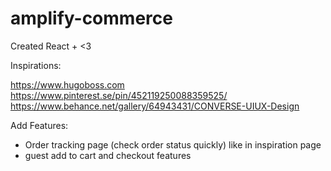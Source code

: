 # amplify-commerce
Created React + <3

Inspirations:

https://www.hugoboss.com
https://www.pinterest.se/pin/452119250088359525/
https://www.behance.net/gallery/64943431/CONVERSE-UIUX-Design


Add Features: 

- Order tracking page (check order status  quickly) like in inspiration page
- guest add to cart and checkout features
